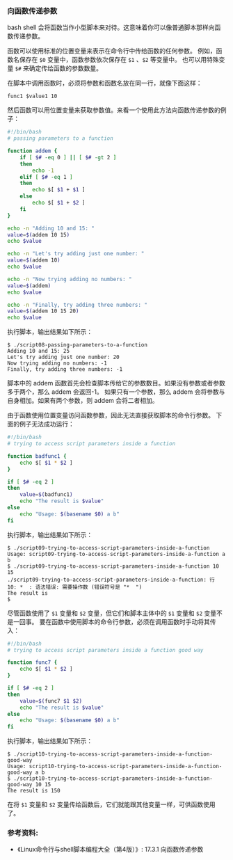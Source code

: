 ### 向函数传递参数

bash shell 会将函数当作小型脚本来对待。这意味着你可以像普通脚本那样向函数传递参数。

函数可以使用标准的位置变量来表示在命令行中传给函数的任何参数。
例如，函数名保存在 `$0` 变量中，函数参数依次保存在 `$1` 、`$2` 等变量中。
也可以用特殊变量 `$#` 来确定传给函数的参数数量。

在脚本中调用函数时，必须将参数和函数名放在同一行，就像下面这样：

```
func1 $value1 10
```

然后函数可以用位置变量来获取参数值。来看一个使用此方法向函数传递参数的例子：

```bash
#!/bin/bash
# passing parameters to a function

function addem {
	if [ $# -eq 0 ] || [ $# -gt 2 ]
	then
		echo -1
	elif [ $# -eq 1 ]
	then
		echo $[ $1 + $1 ]
	else
		echo $[ $1 + $2 ]
	fi
}

echo -n "Adding 10 and 15: "
value=$(addem 10 15)
echo $value

echo -n "Let's try adding just one number: "
value=$(addem 10)
echo $value

echo -n "Now trying adding no numbers: "
value=$(addem)
echo $value

echo -n "Finally, try adding three numbers: "
value=$(addem 10 15 20)
echo $value
```

执行脚本，输出结果如下所示：

```
$ ./script08-passing-parameters-to-a-function
Adding 10 and 15: 25
Let's try adding just one number: 20
Now trying adding no numbers: -1
Finally, try adding three numbers: -1
```

脚本中的 addem 函数首先会检查脚本传给它的参数数目。如果没有参数或者参数多于两个，那么 addem 会返回-1。
如果只有一个参数，那么 addem 会将参数与自身相加。如果有两个参数，则 addem 会将二者相加。

由于函数使用位置变量访问函数参数，因此无法直接获取脚本的命令行参数。
下面的例子无法成功运行：

```bash
#!/bin/bash
# trying to access script parameters inside a function

function badfunc1 {
	echo $[ $1 * $2 ]
}

if [ $# -eq 2 ]
then
	value=$(badfunc1)
	echo "The result is $value"
else
	echo "Usage: $(basename $0) a b"
fi
```

执行脚本，输出结果如下所示：

```
$ ./script09-trying-to-access-script-parameters-inside-a-function
Usage: script09-trying-to-access-script-parameters-inside-a-function a b
$ ./script09-trying-to-access-script-parameters-inside-a-function 10 15
./script09-trying-to-access-script-parameters-inside-a-function: 行 10: *  : 语法错误: 需要操作数 (错误符号是 "*  ")
The result is
$
```

尽管函数使用了 `$1` 变量和 `$2` 变量，但它们和脚本主体中的 `$1` 变量和 `$2` 变量不是一回事。
要在函数中使用脚本的命令行参数，必须在调用函数时手动将其传入：

```bash
#!/bin/bash
# trying to access script parameters inside a function good way

function func7 {
	echo $[ $1 * $2 ]
}

if [ $# -eq 2 ]
then
	value=$(func7 $1 $2)
	echo "The result is $value"
else
	echo "Usage: $(basename $0) a b"
fi
```

执行脚本，输出结果如下所示：

```
$ ./script10-trying-to-access-script-parameters-inside-a-function-good-way
Usage: script10-trying-to-access-script-parameters-inside-a-function-good-way a b
$ ./script10-trying-to-access-script-parameters-inside-a-function-good-way 10 15
The result is 150
```

在将 `$1` 变量和 `$2` 变量传给函数后，它们就能跟其他变量一样，可供函数使用了。

### 参考资料:
- 《Linux命令行与shell脚本编程大全（第4版）》: 17.3.1 向函数传递参数

